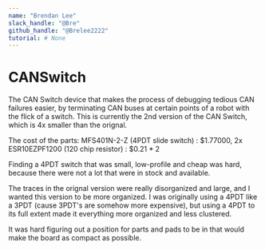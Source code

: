 ```yaml
---
name: "Brendan Lee"
slack_handle: "@Bre"
github_handle: "@Brelee2222"
tutorial: # None
---
```


# CANSwitch

<!-- Describe your board in 2-3 sentences. What are you making? What will it do? -->
The CAN Switch device that makes the process of debugging tedious CAN failures easier, 
by terminating CAN buses at certain points of a robot with the flick of a switch.
This is currently the 2nd version of the CAN Switch, which is 4x smaller than the orignal. 

<!-- How much is it going to cost? -->

The cost of the parts:
  MFS401N-2-Z (4PDT slide switch) : $1.77000, 
  2x ESR10EZPF1200 (120 chip resistor) : $0.21 * 2

<!-- Tell us a little bit about your design process. What were some challenges? What helped? ***Totally optional*** -->

Finding a 4PDT switch that was small, low-profile and cheap was hard, because there were not a lot that were in 
stock and available.

The traces in the orignal version were really disorganized and large, and I wanted this version to be more organized. 
I was originally using a 4PDT like a 3PDT (cause 3PDT's are somehow more expensive), but using a 4PDT to its full extent
made it everything more organized and less clustered.

It was hard figuring out a position for parts and pads to be in that would make the board as compact as possible.
